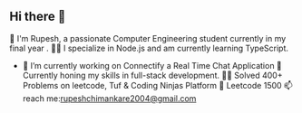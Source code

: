 ## Hi there 👋
👾 I'm Rupesh, a passionate Computer Engineering student currently in my final year .
👨‍💻 I specialize in Node.js and am currently learning TypeScript.
- 🔭 I’m currently working on Connectify a Real Time Chat Application 
🚀 Currently honing my skills in full-stack development.
👨‍💻 Solved 400+ Problems on leetcode, Tuf & Coding Ninjas Platform
🤖 Leetcode 1500
📫 reach me:rupeshchimankare2004@gmail.com
<!--
**its-Rupesh/its-Rupesh** is a ✨ _special_ ✨ repository because its `README.md` (this file) appears on your GitHub profile.

Here are some ideas to get you started:


- 🌱 I’m currently learning ...
- 👯 I’m looking to collaborate on ...
- 🤔 I’m looking for help with ...
- 💬 Ask me about ...
- 
- 😄 Pronouns: ...
- ⚡ Fun fact: ...
-->
